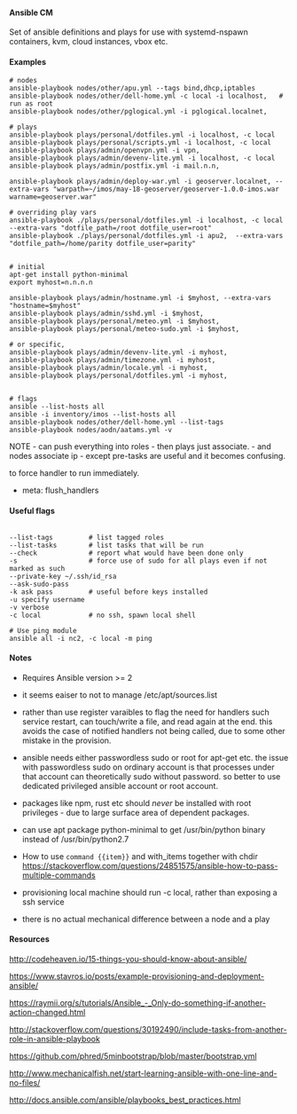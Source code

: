 
#### Ansible CM

Set of ansible definitions and plays for use with systemd-nspawn containers, kvm, cloud instances, vbox etc.


#### Examples

```
# nodes
ansible-playbook nodes/other/apu.yml --tags bind,dhcp,iptables
ansible-playbook nodes/other/dell-home.yml -c local -i localhost,   # run as root
ansible-playbook nodes/other/pglogical.yml -i pglogical.localnet,

# plays
ansible-playbook plays/personal/dotfiles.yml -i localhost, -c local
ansible-playbook plays/personal/scripts.yml -i localhost, -c local 
ansible-playbook plays/admin/openvpn.yml -i vpn,
ansible-playbook plays/admin/devenv-lite.yml -i localhost, -c local
ansible-playbook plays/admin/postfix.yml -i mail.n.n,

ansible-playbook plays/admin/deploy-war.yml -i geoserver.localnet, --extra-vars "warpath=~/imos/may-18-geoserver/geoserver-1.0.0-imos.war warname=geoserver.war"

# overriding play vars
ansible-playbook ./plays/personal/dotfiles.yml -i localhost, -c local --extra-vars "dotfile_path=/root dotfile_user=root"
ansible-playbook ./plays/personal/dotfiles.yml -i apu2,  --extra-vars "dotfile_path=/home/parity dotfile_user=parity"


# initial
apt-get install python-minimal
export myhost=n.n.n.n

ansible-playbook plays/admin/hostname.yml -i $myhost, --extra-vars "hostname=$myhost"
ansible-playbook plays/admin/sshd.yml -i $myhost,
ansible-playbook plays/personal/meteo.yml -i $myhost,
ansible-playbook plays/personal/meteo-sudo.yml -i $myhost,

# or specific,
ansible-playbook plays/admin/devenv-lite.yml -i myhost,
ansible-playbook plays/admin/timezone.yml -i myhost,
ansible-playbook plays/admin/locale.yml -i myhost,
ansible-playbook plays/personal/dotfiles.yml -i myhost,


# flags 
ansible --list-hosts all
ansible -i inventory/imos --list-hosts all
ansible-playbook nodes/other/dell-home.yml --list-tags
ansible-playbook nodes/aodn/aatams.yml -v

```

NOTE - can push everything into roles
      - then plays just associate. 
      - and nodes associate ip - except pre-tasks are useful and it becomes confusing.


to force handler to run immediately.
- meta: flush_handlers

#### Useful flags
```

--list-tags         # list tagged roles
--list-tasks        # list tasks that will be run
--check             # report what would have been done only
-s                  # force use of sudo for all plays even if not marked as such
--private-key ~/.ssh/id_rsa
--ask-sudo-pass
-k ask pass         # useful before keys installed
-u specify username
-v verbose
-c local            # no ssh, spawn local shell

# Use ping module
ansible all -i nc2, -c local -m ping
```

#### Notes

-  Requires Ansible version >= 2

- it seems eaiser to not to manage /etc/apt/sources.list 

- rather than use register varaibles to flag the need for handlers such service restart, can touch/write a file, and read again at the end. this avoids the case of notified handlers not being called, due to some other mistake in the provision.

- ansible needs either passwordless sudo or root for apt-get etc. the issue with passwordless sudo on ordinary account is that processes under that account can theoretically sudo without password. so better to use dedicated privileged ansible account or root account.

- packages like npm, rust etc should *never* be installed with root privileges - due to large surface area of dependent packages.

- can use apt package python-minimal to get /usr/bin/python binary instead of /usr/bin/python2.7

- How to use `command {{item}}` and with_items together with chdir https://stackoverflow.com/questions/24851575/ansible-how-to-pass-multiple-commands

- provisioning local machine should run -c local, rather than exposing a ssh service

- there is no actual mechanical difference between a node and a play


#### Resources

http://codeheaven.io/15-things-you-should-know-about-ansible/

https://www.stavros.io/posts/example-provisioning-and-deployment-ansible/

https://raymii.org/s/tutorials/Ansible_-_Only-do-something-if-another-action-changed.html

http://stackoverflow.com/questions/30192490/include-tasks-from-another-role-in-ansible-playbook

https://github.com/phred/5minbootstrap/blob/master/bootstrap.yml

http://www.mechanicalfish.net/start-learning-ansible-with-one-line-and-no-files/

http://docs.ansible.com/ansible/playbooks_best_practices.html




